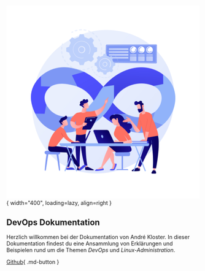 # 

![DevOps Logo](./pictures/home/devops_logo.jpg){ width="400", loading=lazy, align=right }

## DevOps Dokumentation
Herzlich willkommen bei der Dokumentation von André Kloster. In dieser Dokumentation findest du eine Ansammlung von Erklärungen und Beispielen rund um die Themen
*DevOps* und *Linux-Administration*.

[Github](https://github.com/andrekloster){ .md-button }
